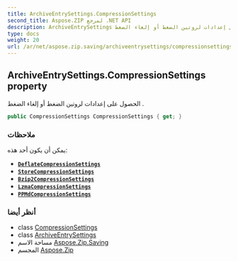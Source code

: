 ```yaml
---
title: ArchiveEntrySettings.CompressionSettings
second_title: Aspose.ZIP لمرجع .NET API
description: ArchiveEntrySettings ملكية. الحصول على إعدادات لروتين الضغط أو إلغاء الضغط .
type: docs
weight: 20
url: /ar/net/aspose.zip.saving/archiveentrysettings/compressionsettings/
---
```

## ArchiveEntrySettings.CompressionSettings property

الحصول على إعدادات لروتين الضغط أو إلغاء الضغط .

```csharp
public CompressionSettings CompressionSettings { get; }
```

### ملاحظات

يمكن أن يكون أحد هذه:

* **[`DeflateCompressionSettings`](../../deflatecompressionsettings/)**
* **[`StoreCompressionSettings`](../../storecompressionsettings/)**
* **[`Bzip2CompressionSettings`](../../bzip2compressionsettings/)**
* **[`LzmaCompressionSettings`](../../lzmacompressionsettings/)**
* **[`PPMdCompressionSettings`](../../ppmdcompressionsettings/)**

### أنظر أيضا

* class [CompressionSettings](../../compressionsettings/)
* class [ArchiveEntrySettings](../)
* مساحة الاسم [Aspose.Zip.Saving](../../archiveentrysettings/)
* المجسم [Aspose.Zip](../../../)


